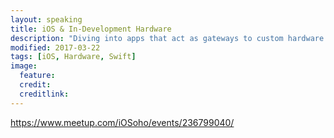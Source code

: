 ```yaml
---
layout: speaking
title: iOS & In-Development Hardware
description: "Diving into apps that act as gateways to custom hardware devices. How you both develop for consumer-facing use, yet support in-development hardware/firmware. Balancing the act of being debugger, user interface, and ensuring end-to-end integration."
modified: 2017-03-22
tags: [iOS, Hardware, Swift]
image:
  feature:
  credit: 
  creditlink: 
---
```


https://www.meetup.com/iOSoho/events/236799040/






